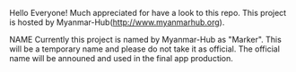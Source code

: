 Hello Everyone! Much appreciated for have a look to this repo. This project is hosted by Myanmar-Hub(http://www.myanmarhub.org).

NAME
Currently this project is named by Myanmar-Hub as "Marker". This will be a temporary name and please do not take it as official.
The official name will be announed and used in the final app production.


